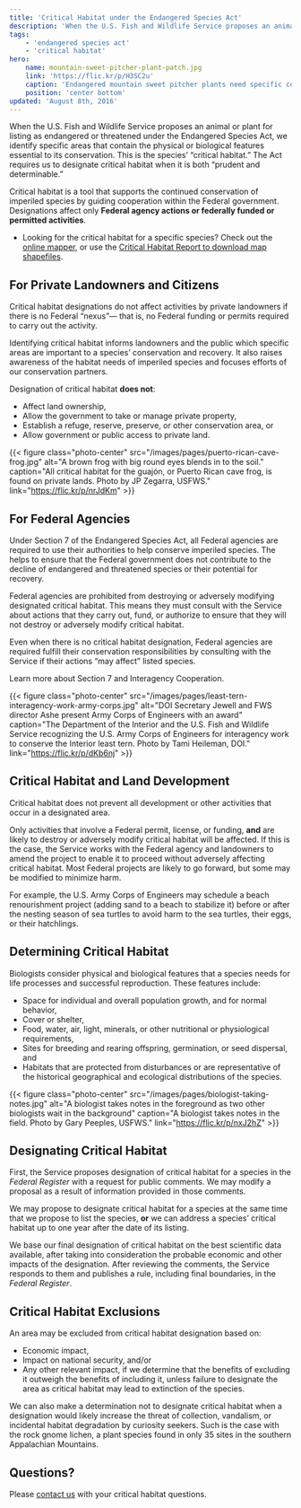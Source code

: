 ```yaml
---
title: 'Critical Habitat under the Endangered Species Act'
description: 'When the U.S. Fish and Wildlife Service proposes an animal or plant for listing as endangered or threatened under the Endangered Species Act, we identify specific areas that contain the physical or biological features essential to its conservation. This is the species’ “critical habitat.”'
tags:
    - 'endangered species act'
    - 'critical habitat'
hero:
    name: mountain-sweet-pitcher-plant-patch.jpg
    link: 'https://flic.kr/p/H3SC2u'
    caption: 'Endangered mountain sweet pitcher plants need specific conditions to survive. Photo by Gary Peeples, USFWS.'
    position: 'center bottom'
updated: 'August 8th, 2016'
---
```


When the U.S. Fish and Wildlife Service proposes an animal or plant for listing as endangered or threatened under the Endangered Species Act, we identify specific areas that contain the physical or biological features essential to its conservation. This is the species’ “critical habitat.” The Act requires us to designate critical habitat when it is both “prudent and determinable.”

Critical habitat is a tool that supports the continued conservation of imperiled species by guiding cooperation within the Federal government. Designations affect only **Federal agency actions or federally funded or permitted activities**.

- Looking for the critical habitat for a specific species? Check out the [online mapper](http://fws.maps.arcgis.com/home/webmap/viewer.html?webmap=9d8de5e265ad4fe09893cf75b8dbfb77), or use the [Critical Habitat Report to download map shapefiles](http://ecos.fws.gov/ecp/report/table/critical-habitat.html).

## For Private Landowners and Citizens
Critical habitat designations do not affect activities by private landowners if there is no Federal “nexus”— that is, no Federal funding or permits required to carry out the activity.

Identifying critical habitat informs landowners and the public which specific areas are important to a species’ conservation and recovery. It also raises awareness of the habitat needs of imperiled species and focuses efforts of our conservation partners.

Designation of critical habitat **does not**:

  - Affect land ownership,
  - Allow the government to take or manage private property,
  - Establish a refuge, reserve, preserve, or other conservation area, or
  - Allow government or public access to private land.  

{{< figure class="photo-center" src="/images/pages/puerto-rican-cave-frog.jpg" alt="A brown frog with big round eyes blends in to the soil." caption="All critical habitat for the guajón, or Puerto Rican cave frog, is found on private lands. Photo by JP Zegarra, USFWS." link="https://flic.kr/p/nrJdKm" >}}

## For Federal Agencies
Under Section 7 of the Endangered Species Act, all Federal agencies are required to use their authorities to help conserve imperiled species. The helps to ensure that the Federal government does not contribute to the decline of endangered and threatened species or their potential for recovery.

Federal agencies are prohibited from destroying or adversely modifying designated critical habitat. This means they must consult with the Service about actions that they carry out, fund, or authorize to ensure that they will not destroy or adversely modify critical habitat.

Even when there is no critical habitat designation, Federal agencies are required fulfill their conservation responsibilities by consulting with the Service if their actions “may affect” listed species.

Learn more about Section 7 and Interagency Cooperation.

{{< figure class="photo-center" src="/images/pages/least-tern-interagency-work-army-corps.jpg" alt="DOI Secretary Jewell and FWS director Ashe present Army Corps of Engineers with an award" caption="The Department of the Interior and the U.S. Fish and Wildlife Service recognizing the U.S. Army Corps of Engineers for interagency work to conserve the Interior least tern. Photo by Tami Heileman, DOI." link="https://flic.kr/p/dKb6nj" >}}

## Critical Habitat and Land Development
Critical habitat does not prevent all development or other activities that occur in a designated area.

Only activities that involve a Federal permit, license, or funding, **and** are likely to destroy or adversely modify critical habitat will be affected. If this is the case, the Service works with the Federal agency and landowners to amend the project to enable it to proceed without adversely affecting critical habitat. Most Federal projects are likely to go forward, but some may be modified to minimize harm.

For example, the U.S. Army Corps of Engineers may schedule a beach renourishment project (adding sand to a beach to stabilize it) before or after the nesting season of sea turtles to avoid harm to the sea turtles, their eggs, or their hatchlings.

## Determining Critical Habitat
Biologists consider physical and biological features that a species needs for life processes and successful reproduction. These features include:

  - Space for individual and overall population growth, and for normal behavior,
  - Cover or shelter,
  - Food, water, air, light, minerals, or other nutritional or physiological requirements,
  - Sites for breeding and rearing offspring, germination, or seed dispersal, and
  - Habitats that are protected from disturbances or are representative of the historical geographical and ecological distributions of the species.

{{< figure class="photo-center" src="/images/pages/biologist-taking-notes.jpg" alt="A biologist takes notes in the foreground as two other biologists wait in the background" caption="A biologist takes notes in the field. Photo by Gary Peeples, USFWS." link="https://flic.kr/p/nxJ2hZ" >}}

## Designating Critical Habitat
First, the Service proposes designation of critical habitat for a species in the *Federal Register* with a request for public comments. We may modify a proposal as a result of information provided in those comments.

We may propose to designate critical habitat for a species at the same time that we propose to list the species, **or** we can address a species’ critical habitat up to one year after the date of its listing.

We base our final designation of critical habitat on the best scientific data available, after taking into consideration the probable economic and other impacts of the designation. After reviewing the comments, the Service responds to them and publishes a rule, including final boundaries, in the *Federal Register*.

## Critical Habitat Exclusions
An area may be excluded from critical habitat designation based on:

 - Economic impact,
 - Impact on national security, and/or
 - Any other relevant impact, if we determine that the benefits of excluding it outweigh the benefits of including it, unless failure to designate the area as critical habitat may lead to extinction of the species.

We can also make a determination not to designate critical habitat when a designation would likely increase the threat of collection, vandalism, or incidental habitat degradation by curiosity seekers.  Such is the case with the rock gnome lichen, a plant species found in only 35 sites in the southern Appalachian Mountains.

## Questions?
Please <a href="javascript:void(0)" class="toggle-contact">contact us</a> with your critical habitat questions.
